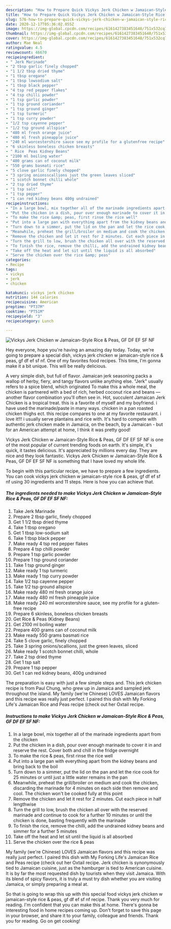 ```yaml
---
description: "How to Prepare Quick Vickys Jerk Chicken w Jamaican-Style Rice &amp;amp; Peas, GF DF EF SF NF"
title: "How to Prepare Quick Vickys Jerk Chicken w Jamaican-Style Rice &amp;amp; Peas, GF DF EF SF NF"
slug: 576-how-to-prepare-quick-vickys-jerk-chicken-w-jamaican-style-rice-and-amp-peas-gf-df-ef-sf-nf
date: 2020-12-17T05:36:02.055Z
image: https://img-global.cpcdn.com/recipes/6161427383451648/751x532cq70/vickys-jerk-chicken-w-jamaican-style-rice-peas-gf-df-ef-sf-nf-recipe-main-photo.jpg
thumbnail: https://img-global.cpcdn.com/recipes/6161427383451648/751x532cq70/vickys-jerk-chicken-w-jamaican-style-rice-peas-gf-df-ef-sf-nf-recipe-main-photo.jpg
cover: https://img-global.cpcdn.com/recipes/6161427383451648/751x532cq70/vickys-jerk-chicken-w-jamaican-style-rice-peas-gf-df-ef-sf-nf-recipe-main-photo.jpg
author: Mae Neal
ratingvalue: 4.5
reviewcount: 46670
recipeingredient:
- " Jerk Marinade"
- "2 tbsp garlic finely chopped"
- "1 1/2 tbsp dried thyme"
- "1 tbsp oregano"
- "1 tbsp lowsodium salt"
- "1 tbsp black pepper"
- "4 tsp red pepper flakes"
- "4 tsp chilli powder"
- "1 tsp garlic powder"
- "1 tsp ground coriander"
- "1 tsp ground ginger"
- "1 tsp turmeric"
- "1 tsp curry powder"
- "1/2 tsp cayenne pepper"
- "1/2 tsp ground allspice"
- "480 ml fresh orange juice"
- "480 ml fresh pineapple juice"
- "240 ml worcestershire sauce see my profile for a glutenfree recipe"
- "6 skinless boneless chicken breasts"
- " Rice  Peas Kidney Beans"
- "2100 ml boiling water"
- "400 grams can of coconut milk"
- "550 grams basmati rice"
- "5 clove garlic finely chopped"
- "3 spring onionsscallions just the green leaves sliced"
- "1 scotch bonnet chilli whole"
- "2 tsp dried thyme"
- "1 tsp salt"
- "1 tsp pepper"
- "1 can red kidney beans 400g undrained"
recipeinstructions:
- "In a large bowl, mix together all of the marinade ingredients apart from the chicken"
- "Put the chicken in a dish, pour over enough marinade to cover it in and reserve the rest. Cover both and chill in the fridge overnight"
- "To make the rice &amp; peas, first rinse the rice well"
- "Put into a large pan with everything apart from the kidney beans and bring back to the boil"
- "Turn down to a simmer, put the lid on the pan and let the rice cook for 25 minutes or until just a little water remains in the pan"
- "Meanwhile, preheat the grill/broiler on medium and cook the chicken, discarding the marinade for 4 minutes on each side then remove and cool. The chicken won&#39;t be cooked fully at this point"
- "Remove the chicken and let it rest for 2 minutes. Cut each piece in half lengthwise"
- "Turn the grill to low, brush the chicken all over with the reserved marinade and continue to cook for a further 10 minutes or until the chicken is done, basting frequently with the marinade"
- "To finish the rice, remove the chilli, add the undrained kidney beans and simmer for a further 5 minutes"
- "Take off the heat and let sit until the liquid is all absorbed"
- "Serve the chicken over the rice &amp; peas"
categories:
- Recipe
tags:
- vickys
- jerk
- chicken

katakunci: vickys jerk chicken 
nutrition: 144 calories
recipecuisine: American
preptime: "PT37M"
cooktime: "PT51M"
recipeyield: "3"
recipecategory: Lunch

---
```



![Vickys Jerk Chicken w Jamaican-Style Rice &amp; Peas, GF DF EF SF NF](https://img-global.cpcdn.com/recipes/6161427383451648/751x532cq70/vickys-jerk-chicken-w-jamaican-style-rice-peas-gf-df-ef-sf-nf-recipe-main-photo.jpg)

Hey everyone, hope you're having an amazing day today. Today, we're going to prepare a special dish, vickys jerk chicken w jamaican-style rice &amp; peas, gf df ef sf nf. One of my favorites food recipes. This time, I'm gonna make it a bit unique. This will be really delicious.

A very simple dish, but full of flavor. Jamaican jerk seasoning packs a wallop of herby, fiery, and tangy flavors unlike anything else. &#34;Jerk&#34; usually refers to a spice blend, which originated To make this a whole meal, the chicken is partnered with a bed of rich, herbed coconut rice and beans — another flavor combination you&#39;ll often see in. Hot, succulent Jamaican Jerk Chicken is a tropical treat. this is a favorite of myself and my boyfriend. i have used the marinade/paste in many ways. chicken in a pan roasted chicken thighs ect. this recipe compares to one at my favorite restaurant. i love it!!! i usually serve plantains and rice with. It&#39;s hard to compete with authentic jerk chicken made in Jamaica, on the beach, by a Jamaican - but for an American attempt at home, I think it was pretty good!

Vickys Jerk Chicken w Jamaican-Style Rice &amp; Peas, GF DF EF SF NF is one of the most popular of current trending foods on earth. It's simple, it's quick, it tastes delicious. It's appreciated by millions every day. They are nice and they look fantastic. Vickys Jerk Chicken w Jamaican-Style Rice &amp; Peas, GF DF EF SF NF is something that I have loved my whole life.


To begin with this particular recipe, we have to prepare a few ingredients. You can cook vickys jerk chicken w jamaican-style rice &amp; peas, gf df ef sf nf using 30 ingredients and 11 steps. Here is how you can achieve that.

<!--inarticleads1-->

##### The ingredients needed to make Vickys Jerk Chicken w Jamaican-Style Rice &amp; Peas, GF DF EF SF NF:

1. Take  Jerk Marinade
1. Prepare 2 tbsp garlic, finely chopped
1. Get 1 1/2 tbsp dried thyme
1. Take 1 tbsp oregano
1. Get 1 tbsp low-sodium salt
1. Take 1 tbsp black pepper
1. Make ready 4 tsp red pepper flakes
1. Prepare 4 tsp chilli powder
1. Prepare 1 tsp garlic powder
1. Prepare 1 tsp ground coriander
1. Take 1 tsp ground ginger
1. Make ready 1 tsp turmeric
1. Make ready 1 tsp curry powder
1. Take 1/2 tsp cayenne pepper
1. Take 1/2 tsp ground allspice
1. Make ready 480 ml fresh orange juice
1. Make ready 480 ml fresh pineapple juice
1. Make ready 240 ml worcestershire sauce, see my profile for a gluten-free recipe
1. Prepare 6 skinless, boneless chicken breasts
1. Get  Rice &amp; Peas (Kidney Beans)
1. Get 2100 ml boiling water
1. Prepare 400 grams can of coconut milk
1. Make ready 550 grams basmati rice
1. Take 5 clove garlic, finely chopped
1. Take 3 spring onions/scallions, just the green leaves, sliced
1. Make ready 1 scotch bonnet chilli, whole
1. Take 2 tsp dried thyme
1. Get 1 tsp salt
1. Prepare 1 tsp pepper
1. Get 1 can red kidney beans, 400g undrained


The preparation is easy with just a few simple steps and. This jerk chicken recipe is from Paul Chung, who grew up in Jamaica and sampled jerk throughout the island. My family (we&#39;re Chinese) LOVES Jamaican flavors and this recipe was really just perfect. I paired this dish with My Forking Life&#39;s Jamaican Rice and Peas recipe (check out her Oxtail recipe. 

<!--inarticleads2-->

##### Instructions to make Vickys Jerk Chicken w Jamaican-Style Rice &amp; Peas, GF DF EF SF NF:

1. In a large bowl, mix together all of the marinade ingredients apart from the chicken
1. Put the chicken in a dish, pour over enough marinade to cover it in and reserve the rest. Cover both and chill in the fridge overnight
1. To make the rice &amp; peas, first rinse the rice well
1. Put into a large pan with everything apart from the kidney beans and bring back to the boil
1. Turn down to a simmer, put the lid on the pan and let the rice cook for 25 minutes or until just a little water remains in the pan
1. Meanwhile, preheat the grill/broiler on medium and cook the chicken, discarding the marinade for 4 minutes on each side then remove and cool. The chicken won&#39;t be cooked fully at this point
1. Remove the chicken and let it rest for 2 minutes. Cut each piece in half lengthwise
1. Turn the grill to low, brush the chicken all over with the reserved marinade and continue to cook for a further 10 minutes or until the chicken is done, basting frequently with the marinade
1. To finish the rice, remove the chilli, add the undrained kidney beans and simmer for a further 5 minutes
1. Take off the heat and let sit until the liquid is all absorbed
1. Serve the chicken over the rice &amp; peas


My family (we&#39;re Chinese) LOVES Jamaican flavors and this recipe was really just perfect. I paired this dish with My Forking Life&#39;s Jamaican Rice and Peas recipe (check out her Oxtail recipe. Jerk chicken is synonymously tied to Jamaican cuisine, just as the hamburger is tied to American cuisine. It is by far the most requested dish by tourists when they visit Jamaica. With its blend of spicy flavors, it is truly a must try dish whether you are visiting Jamaica, or simply preparing a meal at. 

So that is going to wrap this up with this special food vickys jerk chicken w jamaican-style rice &amp; peas, gf df ef sf nf recipe. Thank you very much for reading. I'm confident that you can make this at home. There's gonna be interesting food in home recipes coming up. Don't forget to save this page in your browser, and share it to your family, colleague and friends. Thank you for reading. Go on get cooking!
